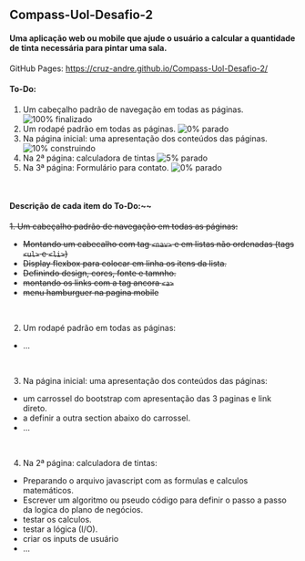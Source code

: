 ## Compass-Uol-Desafio-2
#### Uma aplicação web ou mobile que ajude o usuário a calcular a quantidade de tinta necessária para pintar uma sala.

GitHub Pages: https://cruz-andre.github.io/Compass-Uol-Desafio-2/

#### To-Do:
1. Um cabeçalho padrão de navegação em todas as páginas. ![100% finalizado](https://progress-bar.dev/100/?title=finalizado)
2. Um rodapé padrão em todas as páginas. ![0% parado](https://progress-bar.dev/0/?title=parado)
3. Na página inicial: uma apresentação dos conteúdos das páginas. ![10% construindo](https://progress-bar.dev/10/?title=construindo)
4. Na 2ª página: calculadora de tintas ![5% parado](https://progress-bar.dev/5/?title=parado)
6. Na 3ª página: Formulário para contato. ![0% parado](https://progress-bar.dev/0/?title=parado)

<br>

#### Descrição de cada item do To-Do:~~
~~1. Um cabeçalho padrão de navegação em todas as páginas:~~
- ~~Montando um cabecalho com tag ```<nav>``` e em listas não ordenadas (tags ```<ul>``` e ```<li>```)~~
- ~~Display flexbox para colocar em linha os itens da lista.~~
- ~~Definindo design, cores, fonte e tamnho.~~
- ~~montando os links com a tag ancora ```<a>```~~
- ~~menu hamburguer na pagina mobile~~

<br>

2. Um rodapé padrão em todas as páginas:
- ...

<br>

3. Na página inicial: uma apresentação dos conteúdos das páginas:
- um carrossel do bootstrap com apresentação das 3 paginas e link direto.
- a definir a outra section abaixo do carrossel.
- ...
<br>

4. Na 2ª página: calculadora de tintas:
- Preparando o arquivo javascript com as formulas e calculos matemáticos.
- Escrever um algoritmo ou pseudo código para definir o passo a passo da logica do plano de negócios.
- testar os calculos.
- testar a lógica (I/O).
- criar os inputs de usuário
- ...
